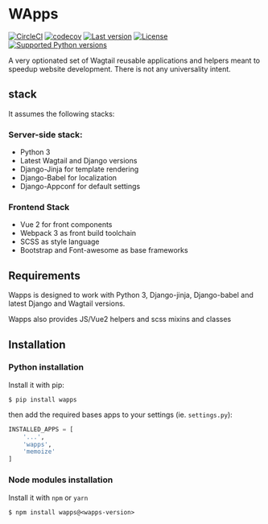 # WApps

[![CircleCI](https://img.shields.io/circleci/project/github/apihackers/wapps.svg)](https://circleci.com/gh/apihackers/workflows/wapps)
[![codecov](https://codecov.io/gh/apihackers/wapps/branch/master/graph/badge.svg)](https://codecov.io/gh/apihackers/wapps/branch/master)
[![Last version](https://img.shields.io/pypi/v/wapps.svg)](https://pypi.python.org/pypi/wapps)
[![License](https://img.shields.io/pypi/l/wapps.svg)](https://pypi.python.org/pypi/wapps)
[![Supported Python versions](https://img.shields.io/pypi/pyversions/wapps.svg)](https://pypi.python.org/pypi/wapps)

A very optionated set of Wagtail reusable applications and helpers
meant to speedup website development. There is not any universality intent.

## stack

It assumes the following stacks:

### Server-side stack:

- Python 3
- Latest Wagtail and Django versions
- Django-Jinja for template rendering
- Django-Babel for localization
- Django-Appconf for default settings

### Frontend Stack

- Vue 2 for front components
- Webpack 3 as front build toolchain
- SCSS as style language
- Bootstrap and Font-awesome as base frameworks

## Requirements

Wapps is designed to work with Python 3, Django-jinja, Django-babel and latest Django and Wagtail versions.

Wapps also provides JS/Vue2 helpers and scss mixins and classes

## Installation

### Python installation

Install it with pip:

```shell
$ pip install wapps
```

then add the required bases apps to your settings (ie. `settings.py`):

```python
INSTALLED_APPS = [
    '...',
    'wapps',
    'memoize'
]
```

### Node modules installation

Install it with `npm` or `yarn`

```shell
$ npm install wapps@<wapps-version>
```
